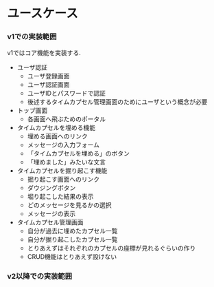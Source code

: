 # ユースケース

### v1での実装範囲
v1ではコア機能を実装する.

- ユーザ認証
    - ユーザ登録画面
    - ユーザ認証画面
    - ユーザIDとパスワードで認証
    - 後述するタイムカプセル管理画面のためにユーザという概念が必要
- トップ画面
    - 各画面へ飛ぶためのポータル
- タイムカプセルを埋める機能
    - 埋める画面へのリンク
    - メッセージの入力フォーム
    - 「タイムカプセルを埋める」のボタン
    - 「埋めました」みたいな文言
- タイムカプセルを掘り起こす機能
    - 掘り起こす画面へのリンク
    - ダウジングボタン
    - 堀り起こした結果の表示
    - どのメッセージを見るかの選択
    - メッセージの表示
- タイムカプセル管理画面
    - 自分が過去に埋めたカプセル一覧
    - 自分が掘り起こしたカプセル一覧
    - とりあえずはそれぞれのカプセルの座標が見れるぐらいの作り
    - CRUD機能はとりあえず設けない

### v2以降での実装範囲